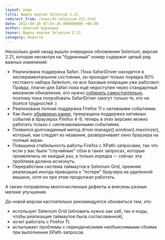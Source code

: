 ```yaml
---
layout: page
title: Вышла версия Selenium 2.21
redirect_from: /news/45-selenium-221.html
date: 2012-04-16 07:55:26.000000000 +04:00
author: Алексей Баранцев
teaser: Вышла версия Selenium 2.21
category: Новости
---
```

Несколько дней назад вышло очередное обновление Selenium, версия 2.21, которая несмотря на "будничный" номер содержит целый ряд важных изменений:

* Реализована поддержка Safari. Пока SafariDriver находится в экспериментальном состоянии, он проходит только порядка 80% тестового набора Selenium, но все базовые операции уже работают. Правда, плагин для Safari пока ещё недоступен через стандартный механизм обновления, его нужно [собирать самостоятельно](http://code.google.com/p/selenium/wiki/SafariDriver), поэтому пока попробовать SafariDriver смогут только те, кто не боится трудностей :)
* Реализована полная поддержка Firefox 11 с нативными событиями.
* Как было [объявлено ранее](/news/43-old-browser-support.html), прекращена поддержка нативных событий в браузерах Firefox 4-9, теперь в этих версиях можно работать только с синтезированными событиями.
* Появился долгожданный метод driver.manage().window().maximize(), который, как следует из названия, разворачивает окно браузера на полный экран.
* Повышена стабильность работы Firefox с XPath-запросами, так что если у вас были "случайные" сбои в таких запросах, которые проявлялись не каждый раз, а только изредка -- сейчас эта проблема должна исчезнуть.
* Переработана система таймаутов в Selenium Grid, прежняя реализация иногда приводила к "потере" браузера на удаленной машине, хотя он при этом продолжал работать.

А также поправлены многочисленные дефекты и внесены разные мелкие улучшения.

До новой версии настоятельно рекомендуется обновиться тем, кто:

* использует Selenium Grid (обновить нужно как хаб, так и ноды, чтобы реализация таймаутов была согласованной),
* хочет работать с Firefox 11,
* испытывает проблемы с периодическими необъяснимыми сбоями при выполнении XPath-запросов.
